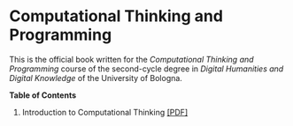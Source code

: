 # Computational Thinking and Programming

This is the official book written for the *Computational Thinking and Programming* course of the second-cycle degree in *Digital Humanities and Digital Knowledge* of the University of Bologna.

**Table of Contents**
1. Introduction to Computational Thinking [[PDF]](book/01.pdf)